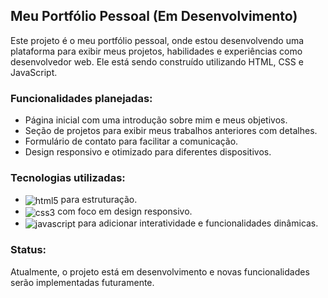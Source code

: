 ## Meu Portfólio Pessoal (Em Desenvolvimento)
Este projeto é o meu portfólio pessoal, onde estou desenvolvendo uma plataforma para exibir meus projetos, habilidades e experiências como desenvolvedor web. Ele está sendo construído utilizando HTML, CSS e JavaScript.

### Funcionalidades planejadas:
- Página inicial com uma introdução sobre mim e meus objetivos.
- Seção de projetos para exibir meus trabalhos anteriores com detalhes.
- Formulário de contato para facilitar a comunicação.
- Design responsivo e otimizado para diferentes dispositivos.

### Tecnologias utilizadas:
- <img align="center" alt="html5" src="https://img.shields.io/badge/HTML5-E34F26?style=for-the-badge&logo=html5&logoColor=white"> para estruturação.
- <img align="center" alt="css3" src="https://img.shields.io/badge/CSS3-1572B6?style=for-the-badge&logo=css3&logoColor=white"> com foco em design responsivo.
- <img align="center" alt="javascript" src="https://img.shields.io/badge/JavaScript-F7DF1E?style=for-the-badge&logo=javascript&logoColor=black"> para adicionar interatividade e funcionalidades dinâmicas.

### Status:
Atualmente, o projeto está em desenvolvimento e novas funcionalidades serão implementadas futuramente.

